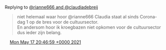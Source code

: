 Replying to [@rianne666 and @claudiadebreij](https://twitter.com/rianne19701114/status/1394182422779080704)

> niet helemaal waar hoor @rianne666 Claudia staat al sinds Corona\-dag 1 op de bres voor de cultuursector\.   
> En andersom hoor ik kroegbazen niet opkomen voor de cultuursector dus ieder zijn belang\.

<img src="../../media/tweet.ico" width="12" /> [Mon May 17 20:46:59 +0000 2021](https://twitter.com/DromerDenker/status/1394394037919133697)